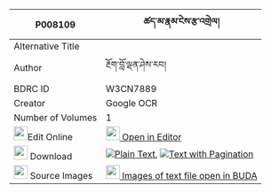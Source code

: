 |P008109|ཚད་མ་རྣམ་ངེས་རྩ་འགྲེལ། 
| --- | --- 
|Alternative Title |
|Author| རྔོག་བློ་ལྡན་ཤེས་རབ།
|BDRC ID | W3CN7889
|Creator | Google OCR
|Number of Volumes| 1
|<img width="25" src="https://img.icons8.com/color/25/000000/edit-property.png">Edit Online| [<img width="25" src="https://avatars.githubusercontent.com/u/45091458?s=200&v=4"> Open in Editor](http://editor.openpecha.org/P008109)
|<img width="25" src="https://img.icons8.com/fluent/48/000000/download-2.png"/>  Download | [![](https://img.icons8.com/color/20/000000/txt.png)Plain Text](https://github.com/Openpecha/P008109/releases/download/v1/tsema_nam_nge_tsadrel_plain_P008109.zip), [![](https://img.icons8.com/color/20/000000/txt.png)Text with Pagination](https://github.com/Openpecha/P008109/releases/download/v1/tsema_nam_nge_tsadrel_pages_P008109.zip)
|<img width="25" src="https://img.icons8.com/plasticine/100/000000/pictures-folder.png"/>  Source Images | [<img width="25" src="https://library.bdrc.io/icons/BUDA-small.svg"> Images of text file open in BUDA](https://library.bdrc.io/show/bdr:W3CN7889)